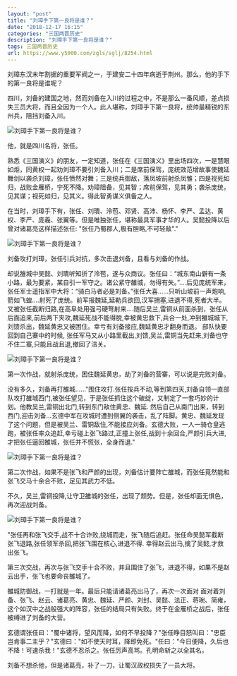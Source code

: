 ```yaml
---
layout: "post"
title: "刘璋手下第一良将是谁？"
date: "2018-12-17 16:15"
categories: "三国两晋历史"
description: "刘璋手下第一良将是谁？"
tags: 三国两晋历史
url: https://www.y5000.com/zgls/sglj/8254.html
---
```






刘璋东汉末年割据的重要军阀之一，于建安二十四年病逝于荆州。那么，他的手下的第一良将是谁呢？

四川，刘备的建国之地，然而刘备在入川的过程之中，不是那么一番风顺，差点损失三员大将，而且全因为一个人。此人堪称，刘璋手下第一良将，统帅最精锐的东州兵，阻挡刘备入川。

![刘璋手下第一良将是谁？](/uploads/allimg/161226/6-16122611092O42.JPG)

他，就是四川名将，张任。

熟悉《三国演义》的朋友，一定知道，张任在《三国演义》里出场四次，一是慧眼如炬，同黄权一起劝刘璋不要引刘备入川；二是席前保驾，庞统效范增故事使魏延舞剑以袭杀刘璋，张任愤然对舞；三是统兵御敌，落凤坡前射杀凤雏；四是视死如归，战败金雁桥，宁死不降。劝璋阻备，见其智；席前保驾，见其勇；袭杀庞统，见其谋；视死如归，见其义。得此智勇谋义俱备之人。

在当时，刘璋手下有，张任、刘璝、泠苞、邓贤、高沛、杨怀、李严、孟达、黄权、李严、庞羲、张翼等。但是唯独张任，堪称最具军事才华的人。吴懿投降以后曾对诸葛亮这样描述张任:
"张任乃蜀郡人,极有胆略,不可轻敌"."

![刘璋手下第一良将是谁？](/uploads/allimg/161226/6-1612261109391M.JPG)

刘备攻打刘璋，张任引兵对抗，多次击退刘备，且看与刘备的作战。

却说雒城中吴懿、刘璝听知折了泠苞，遂与众商议。张任曰：“城东南山僻有一条小路，最为要紧，某自引一军守之。诸公紧守雒城，勿得有失。”....后见庞统军来，张任军士遥指军中大将：“骑白马者必是刘备。”张任大喜......只听山坡前一声炮响,箭如飞蝗....射死了庞统。前军报魏延,延勒兵欲回,汉军拥塞,进退不得,死者大半。
又被张任截断归路,在高阜处用强弓硬弩射来....随后吴兰,雷铜从前面杀到，张任从后面追来,前后两下夹攻,魏延死战不能得脱,幸被黄忠救下,兵合一处,冲到雒城城下,刘馈杀出，魏延黄忠又被困住。幸亏有刘备接应,魏延黄忠才翻身而退。
部队快要回到自己寨中的时候, 张任军马又从小路里截出,刘馈,吴兰,雷铜当先赶来,刘备也守不住二寨,只能且战且退,撤回了涪关。

![刘璋手下第一良将是谁？](/uploads/allimg/161226/6-161226110954949.JPG)

第一次作战，就射杀庞统，困住魏延黄忠，劫了刘备的营寨，可以说是完败刘备。

没有多久，刘备再打雒城......"围住攻打.张任按兵不动,等到第四天,刘备自领一直部队攻打雒城西门,被张任望见，于是张任抓住这个破绽，又制定了一套巧妙的计划。他教吴兰,雷铜出北门,转到东门敌住黄忠、魏延.
然后自己从南门出来，转到西门,迎击刘备...玄德中军在攻城时遭到侧翼的袭击，乱了阵脚。黄忠、魏延发现了这个问题，但是被吴兰、雷铜敌住,不能接应刘备。玄德大败，一人一骑仓皇逃跑，被张任率众追赶,幸亏碰上张飞路过,正撞上张任,战到十余回合,严颜引兵大进,才把张任逼回雒城，张任并不慌张，全身而退."

![刘璋手下第一良将是谁？](/uploads/allimg/161226/6-161226111022Q9.JPG)

第二次作战，如果不是张飞和严颜的出现，刘备估计要阵亡雒城，而张任竟然能和张飞交马十余合不败，足见其武力不低。

不久，吴兰,雷铜投降,让守卫雒城的张任，出现了颓势。但是，张任却面无惧色，再次迎战刘备。

![刘璋手下第一良将是谁？](/uploads/allimg/161226/6-161226111032447.JPG)

"张任再和张飞交手,战不十合诈败,绕城而走，张飞随后追赶。张任命吴懿军截断张飞退路,张任领军杀回,把张飞围在核心,进退不得.
幸得赵云出马,擒了吴懿,才救出张飞。

第三次交战，再次与张飞交手十合不败，并且围住了张飞，进退不得，如果不是赵云出手，张飞也要命丧雒城了。

雒城防御战，一打就是一年。最后只能请诸葛亮出马了，再次一次面对
面对着刘备、张飞、赵云、诸葛亮、黄忠、魏延、严颜、刘封、吴懿、法正、蒋琬、简雍，这个如汉中之战般强大的阵容，张任的结局只有失败。终于在金雁桥之战后，张任被缚进了刘备的大营。

玄德谓张任曰："蜀中诸将，望风而降，如何不早投降？"张任睁目怒叫曰："忠臣岂肯事二主乎？"玄德曰："如不使天时耳，降即免死。"任曰："今日便降，久后也不降！可速杀我！"玄德不忍杀之。张任厉声高骂。孔明命斩之以全其名。

刘备不想杀他，但是诸葛亮，补了一刀，让蜀汉政权损失了一员大将。
